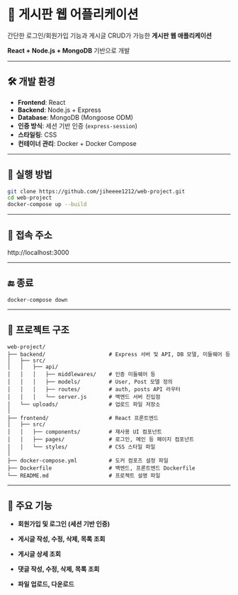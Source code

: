 # 📌 게시판 웹 어플리케이션

간단한 로그인/회원가입 기능과 게시글 CRUD가 가능한 **게시판 웹 애플리케이션**  

**React + Node.js + MongoDB** 기반으로 개발

---

## 🛠️ 개발 환경

- **Frontend**: React  
- **Backend**: Node.js + Express  
- **Database**: MongoDB (Mongoose ODM)  
- **인증 방식**: 세션 기반 인증 (`express-session`)  
- **스타일링**: CSS  
- **컨테이너 관리**: Docker + Docker Compose  

---

## 🚀 실행 방법

```bash
git clone https://github.com/jiheeee1212/web-project.git
cd web-project
docker-compose up --build
```

---

## 🔗 접속 주소
http://localhost:3000

---

## 🔚 종료
```
docker-compose down 
```

---

## 📁 프로젝트 구조
```
web-project/  
├── backend/                    # Express 서버 및 API, DB 모델, 미들웨어 등  
│   ├── src/  
│   │   ├── api/  
│   │   │   ├── middlewares/    # 인증 미들웨어 등  
│   │   │   ├── models/         # User, Post 모델 정의  
│   │   │   ├── routes/         # auth, posts API 라우터  
│   │   │   └── server.js       # 백엔드 서버 진입점  
│   └── uploads/                # 업로드 파일 저장소  
│  
├── frontend/                   # React 프론트엔드  
│   ├── src/  
│   │   ├── components/         # 재사용 UI 컴포넌트  
│   │   ├── pages/              # 로그인, 메인 등 페이지 컴포넌트  
│   │   └── styles/             # CSS 스타일 파일  
│   
├── docker-compose.yml          # 도커 컴포즈 설정 파일  
├── Dockerfile                  # 백엔드, 프론트엔드 Dockerfile  
└── README.md                   # 프로젝트 설명 파일  
```



---

## 📌 주요 기능
- **회원가입 및 로그인 (세션 기반 인증)**

- **게시글 작성, 수정, 삭제, 목록 조회**

- **게시글 상세 조회** 

- **댓글 작성, 수정, 삭제, 목록 조회**

- **파일 업로드, 다운로드**

